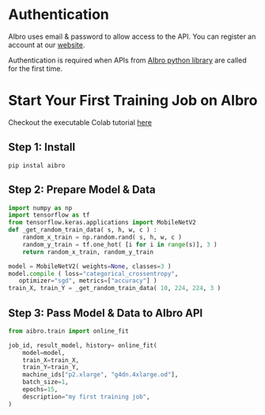 # Authentication

AIbro uses email & password to allow access to the API. You can register an account at our [website](https://aipaca.ai).

Authentication is required when APIs from [AIbro python library](https://pypi.org/project/aibro/) are called for the first time.

# Start Your First Training Job on AIbro

<aside class="success">
Checkout the executable Colab tutorial <a href = "https://colab.research.google.com/drive/19sXZ4kbic681zqEsrl_CZfB5cegUwuIB#forceEdit=true&sandboxMode=true&scrollTo=Et8ivBtkckme"> here</a>
</aside>

## Step 1: Install

`pip instal aibro`

## Step 2: Prepare Model & Data

```python
import numpy as np
import tensorflow as tf
from tensorflow.keras.applications import MobileNetV2
def _get_random_train_data( s, h, w, c ) :
    random_x_train = np.random.rand( s, h, w, c )
    random_y_train = tf.one_hot( [i for i in range(s)], 3 )
    return random_x_train, random_y_train

model = MobileNetV2( weights=None, classes=3 )
model.compile ( loss="categorical_crossentropy",
   optimizer="sgd", metrics=["accuracy"] )
train_X, train_Y = _get_random_train_data( 10, 224, 224, 3 )
```

## Step 3: Pass Model & Data to AIbro API

```python
from aibro.train import online_fit

job_id, result_model, history= online_fit(
    model=model,
    train_X=train_X,
    train_Y=train_Y,
    machine_ids["p2.xlarge", "g4dn.4xlarge.od"],
    batch_size=1,
    epochs=15,
    description="my first training job",
)
```